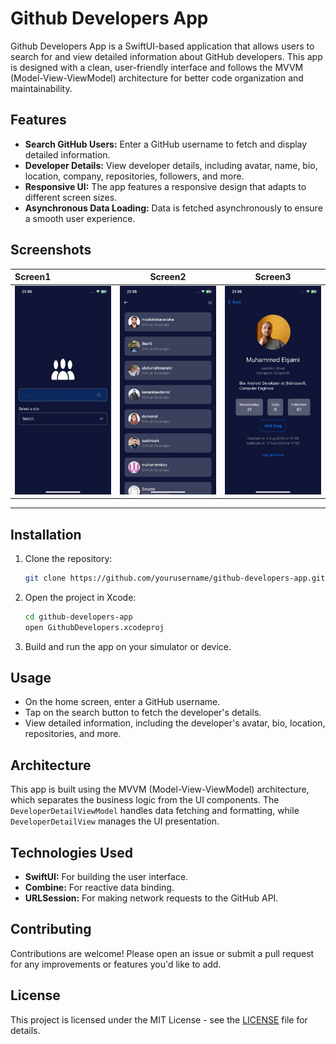 # Github Developers App

Github Developers App is a SwiftUI-based application that allows users to search for and view detailed information about GitHub developers. This app is designed with a clean, user-friendly interface and follows the MVVM (Model-View-ViewModel) architecture for better code organization and maintainability.

## Features

- **Search GitHub Users:** Enter a GitHub username to fetch and display detailed information.
- **Developer Details:** View developer details, including avatar, name, bio, location, company, repositories, followers, and more.
- **Responsive UI:** The app features a responsive design that adapts to different screen sizes.
- **Asynchronous Data Loading:** Data is fetched asynchronously to ensure a smooth user experience.

## Screenshots

  Screen1  | Screen2            |  Screen3  
:-------------------------|:-------------------------:|:-------------------------:
![](https://github.com/muhammedelsami/SwiftUI_GithubDevelopersApp/blob/main/Screens/home.jpg)   |   ![](https://github.com/muhammedelsami/SwiftUI_GithubDevelopersApp/blob/main/Screens/list.jpg)  |  ![](https://github.com/muhammedelsami/SwiftUI_GithubDevelopersApp/blob/main/Screens/detail.jpg)|

---------------------------------------------------------

## Installation

1. Clone the repository:
    ```bash
    git clone https://github.com/yourusername/github-developers-app.git
    ```
2. Open the project in Xcode:
    ```bash
    cd github-developers-app
    open GithubDevelopers.xcodeproj
    ```
3. Build and run the app on your simulator or device.

## Usage

- On the home screen, enter a GitHub username.
- Tap on the search button to fetch the developer's details.
- View detailed information, including the developer's avatar, bio, location, repositories, and more.

## Architecture

This app is built using the MVVM (Model-View-ViewModel) architecture, which separates the business logic from the UI components. The `DeveloperDetailViewModel` handles data fetching and formatting, while `DeveloperDetailView` manages the UI presentation.

## Technologies Used

- **SwiftUI:** For building the user interface.
- **Combine:** For reactive data binding.
- **URLSession:** For making network requests to the GitHub API.

## Contributing

Contributions are welcome! Please open an issue or submit a pull request for any improvements or features you'd like to add.

## License

This project is licensed under the MIT License - see the [LICENSE](LICENSE) file for details.
